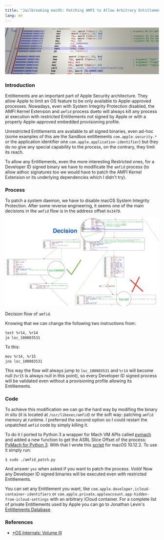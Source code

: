 ```yaml
---
title: "Jailbreaking macOS: Patching AMFI to Allow Arbitrary Entitlements"
lang: en
---
```


!["Patching amfid"](/media/2017/01/amfid-header.png)

### Introduction

Entitlements are an important part of Apple Security architecture. They allow Apple to limit an OS feature to be only available to Apple-approved processes. Nowadays, even with System Integrity Protection disabled, the AMFI Kernel Extension and `amfid` process dueto will always kill any process at execution with restricted Entitlements not signed by Apple or with a properly Apple-approved embedded provisioning profile.

Unrestricted Entitlements are available to all signed binaries, even ad-hoc (some examples of this are the Sandbox entitlements `com.apple.security.*` or the application identifier one `com.apple.application-identifier`) but they do no give any special capability to the process, on the contrary, they limit its reach.

To allow any Entitlements, even the more interesting Restricted ones, for a Developer ID signed binary we have to modificate the `amfid` process (to allow adhoc signatures too we would have to patch the AMFI Kernel Extension or its underlying dependencies which I didn't try).

### Process

To patch a system daemon, we have to disable macOS System Integrity Protection. After some reverse engineering, it seems one of the main decisions in the `amfid` flow is in the address offset `0x347D`.

!["Patching amfid"](/media/2017/01/amfid-patch.png)
<figcaption>Decision flow of <code>amfid</code>.</figcaption>

Knowing that we can change the following two instructions from:

    test %r14, %r14
    je loc_100003531
    
To this:

    mov %r14, %r15
    jno loc_100003531
    
This way the flow will always jump to `loc_100003531` and `%r14` will become null (`%r15` is always null in this point), so every Developer ID signed process will be validated even without a provisioning profile allowing its Entitlements.

### Code

To achieve this modification we can go the hard way by modifing the binary _in situ_ (it is located at `/usr/libexec/amfid`) or the soft way: patching `amfid` memory at runtime. I preferred the second option so I could restart the unpatched `amfid` code by simply killing it.

To do it I ported to Python 3 a wrapper for Mach VM APIs called [pymach](https://github.com/abarnert/pymach) and added a new function to get the ASRL Slice Offset of the process: [PyMach for Python 3](https://github.com/pvieito/PyMach). With that I wrote this [script](https://gist.github.com/pvieito/c0c9b8fd73255b57927b273d329c5800) for macOS 10.12.2. To use it simply run:

    $ sudo ./amfid_patch.py
    
And answer `yes` when asked if you want to patch the process. _Voilà!_ Now any Developer ID signed binaries will be executed even with restricted Entitlements.

You can set any Entitlement you want, like `com.apple.developer.icloud-container-identifiers` or `com.apple.private.appleaccount.app-hidden-from-icloud-settings` with an arbitrary iCloud container. For a complete list of private Entitlements used by Apple you can go to Jonathan Levin's [Entitlements Database](http://newosxbook.com/ent.jl?osVer=OSX).

### References

* [*OS Internals: Volume III](http://newosxbook.com)
